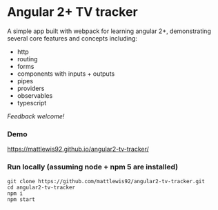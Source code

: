 # Angular 2+ TV tracker

A simple app built with webpack for learning angular 2+, demonstrating several core features and concepts including:
* http
* routing
* forms
* components with inputs + outputs
* pipes
* providers
* observables
* typescript

_Feedback welcome!_

### Demo
https://mattlewis92.github.io/angular2-tv-tracker/

### Run locally (assuming node + npm 5 are installed)

```
git clone https://github.com/mattlewis92/angular2-tv-tracker.git
cd angular2-tv-tracker
npm i
npm start
```
